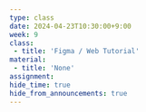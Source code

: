 ```yaml
---
type: class
date: 2024-04-23T10:30:00+9:00
week: 9
class:
 - title: 'Figma / Web Tutorial'
material:
 - title: 'None'
assignment: 
hide_time: true
hide_from_announcements: true
---
```

